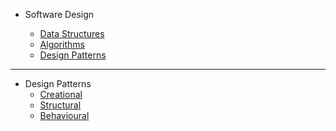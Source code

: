 - Software Design

  - [Data Structures](./data-structures/index.md "Data Structures")
  - [Algorithms](./algorithms/index.md "Algorithms")
  - [Design Patterns](./design-patterns/index.md "Design Patterns")

---

- Design Patterns
  - [Creational](./design-patterns/creational.md "Creational Patterns")
  - [Structural](./design-patterns/structural.md "Structural Patterns")
  - [Behavioural](./design-patterns/behavioural.md "Behavioural Patterns")
